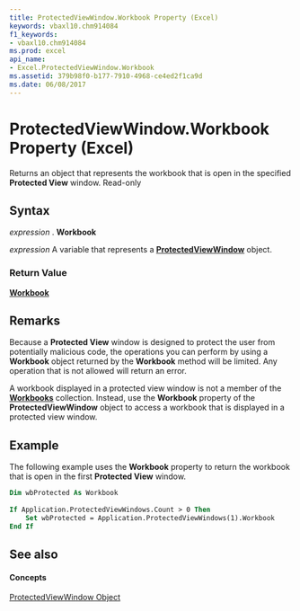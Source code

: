 ```yaml
---
title: ProtectedViewWindow.Workbook Property (Excel)
keywords: vbaxl10.chm914084
f1_keywords:
- vbaxl10.chm914084
ms.prod: excel
api_name:
- Excel.ProtectedViewWindow.Workbook
ms.assetid: 379b98f0-b177-7910-4968-ce4ed2f1ca9d
ms.date: 06/08/2017
---
```



# ProtectedViewWindow.Workbook Property (Excel)

Returns an object that represents the workbook that is open in the specified  **Protected View** window. Read-only


## Syntax

 _expression_ . **Workbook**

 _expression_ A variable that represents a **[ProtectedViewWindow](Excel.ProtectedViewWindow.md)** object.


### Return Value

 **[Workbook](Excel.Workbook.md)**


## Remarks

Because a  **Protected View** window is designed to protect the user from potentially malicious code, the operations you can perform by using a **Workbook** object returned by the **Workbook** method will be limited. Any operation that is not allowed will return an error.

A workbook displayed in a protected view window is not a member of the  **[Workbooks](Excel.Workbooks.md)** collection. Instead, use the **Workbook** property of the **ProtectedViewWindow** object to access a workbook that is displayed in a protected view window.


## Example

 The following example uses the **Workbook** property to return the workbook that is open in the first **Protected View** window.


```vb
Dim wbProtected As Workbook 
 
If Application.ProtectedViewWindows.Count > 0 Then 
    Set wbProtected = Application.ProtectedViewWindows(1).Workbook 
End If 

```


## See also


#### Concepts


[ProtectedViewWindow Object](Excel.ProtectedViewWindow.md)

